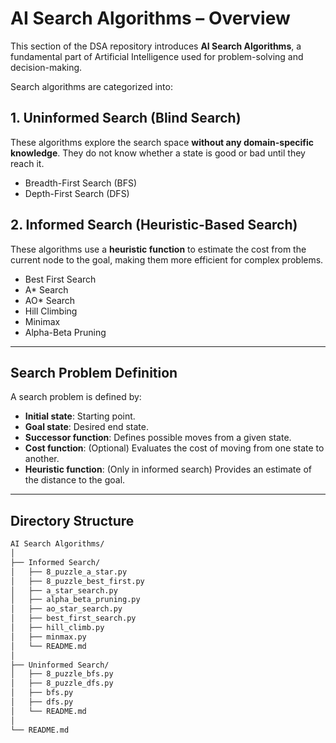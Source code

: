 # AI Search Algorithms – Overview

This section of the DSA repository introduces **AI Search Algorithms**, a fundamental part of Artificial Intelligence used for problem-solving and decision-making.

Search algorithms are categorized into:

## 1. Uninformed Search (Blind Search)

These algorithms explore the search space **without any domain-specific knowledge**. They do not know whether a state is good or bad until they reach it.

- Breadth-First Search (BFS)
- Depth-First Search (DFS)

## 2. Informed Search (Heuristic-Based Search)

These algorithms use a **heuristic function** to estimate the cost from the current node to the goal, making them more efficient for complex problems.

- Best First Search
- A* Search
- AO* Search
- Hill Climbing
- Minimax
- Alpha-Beta Pruning

---

## Search Problem Definition

A search problem is defined by:

- **Initial state**: Starting point.
- **Goal state**: Desired end state.
- **Successor function**: Defines possible moves from a given state.
- **Cost function**: (Optional) Evaluates the cost of moving from one state to another.
- **Heuristic function**: (Only in informed search) Provides an estimate of the distance to the goal.

---

## Directory Structure

```bash
AI Search Algorithms/
│
├── Informed Search/
│   ├── 8_puzzle_a_star.py
│   ├── 8_puzzle_best_first.py
│   ├── a_star_search.py
│   ├── alpha_beta_pruning.py
│   ├── ao_star_search.py
│   ├── best_first_search.py
│   ├── hill_climb.py
│   ├── minmax.py
│   └── README.md
│
├── Uninformed Search/
│   ├── 8_puzzle_bfs.py
│   ├── 8_puzzle_dfs.py
│   ├── bfs.py
│   ├── dfs.py
│   └── README.md
│
└── README.md
